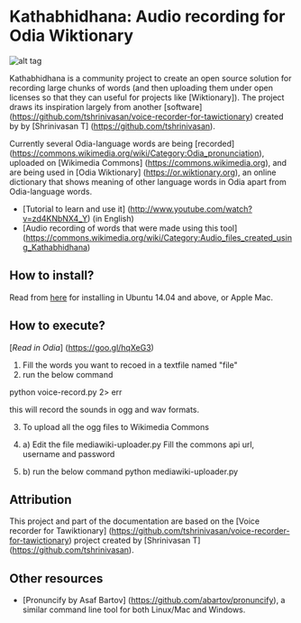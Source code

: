 Kathabhidhana: Audio recording for Odia Wiktionary
===================================
![alt tag](https://upload.wikimedia.org/wikipedia/commons/thumb/1/1f/A_home_recording_setup_for_the_Kathabhidhana_project_for_Wiktionary.jpg/250px-A_home_recording_setup_for_the_Kathabhidhana_project_for_Wiktionary.jpg)

Kathabhidhana is a community project to create an open source solution for recording large chunks of words (and then uploading them under open licenses so that they can useful for projects like [Wiktionary]). The project draws its inspiration largely from another [software] (https://github.com/tshrinivasan/voice-recorder-for-tawictionary) created by by [Shrinivasan T] (https://github.com/tshrinivasan).

Currently several Odia-language words are being [recorded] (https://commons.wikimedia.org/wiki/Category:Odia_pronunciation), uploaded on [Wikimedia Commons] (https://commons.wikimedia.org), and are being used in [Odia Wiktionary] (https://or.wiktionary.org), an online dictionary that shows meaning of other language words in Odia apart from Odia-language words.

* [Tutorial to learn and use it] (http://www.youtube.com/watch?v=zd4KNbNX4_Y) (in English)
* [Audio recording of words that were made using this tool] (https://commons.wikimedia.org/wiki/Category:Audio_files_created_using_Kathabhidhana)

How to install?
--------------

Read from [here](https://github.com/OdiaWikimedia/Kathabhidhana/blob/master/install) for installing in Ubuntu 14.04 and above, or Apple Mac.


How to execute?
--------------
[<i>Read in Odia</i>] (https://goo.gl/hqXeG3)

1. Fill the words you want to recoed in a textfile named "file"
2. run the below command

python voice-record.py 2> err

this will record the sounds in ogg and wav formats.

3. To upload all the ogg files to Wikimedia Commons

3. a) Edit the file mediawiki-uploader.py 
Fill the commons api url, username and password

3. b) run the below command
python mediawiki-uploader.py

Attribution
-----------
This project and part of the documentation are based on the [Voice recorder for Tawiktionary] (https://github.com/tshrinivasan/voice-recorder-for-tawictionary) project created by [Shrinivasan T] (https://github.com/tshrinivasan).

Other resources
--------------
* [Pronuncify by Asaf Bartov] (https://github.com/abartov/pronuncify), a similar command line tool for both Linux/Mac and Windows.
